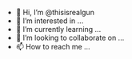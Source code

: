 - 👋 Hi, I’m @thisisrealgun
- 👀 I’m interested in ...
- 🌱 I’m currently learning ...
- 💞️ I’m looking to collaborate on ...
- 📫 How to reach me ...

<!---
thisisrealgun/thisisrealgun is a ✨ special ✨ repository because its `README.md` (this file) appears on your GitHub profile.
You can click the Preview link to take a look at your changes.
--->
